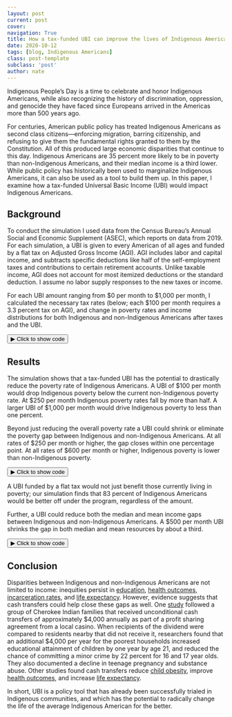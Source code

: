 ```yaml
---
layout: post
current: post
cover: 
navigation: True
title: How a tax-funded UBI can improve the lives of Indigenous Americans
date: 2020-10-12
tags: [blog, Indigenous Americans]
class: post-template
subclass: 'post'
author: nate
---
```


<head>
  <script src="https://cdn.plot.ly/plotly-latest.min.js"></script>
  <script src="https://ajax.googleapis.com/ajax/libs/jquery/3.5.1/jquery.min.js"></script>
</head>


Indigenous People’s Day is a time to celebrate and honor Indigenous Americans, while also recognizing the history of discrimination, oppression, and genocide they have faced since Europeans arrived in the Americas more than 500 years ago.

For centuries, American public policy has treated Indigenous Americans as second class citizens—enforcing migration, barring citizenship, and refusing to give them the fundamental rights granted to them by the Constitution. All of this produced large economic disparities that continue to this day.  Indigenous Americans are 35 percent more likely to be in poverty than non-Indigenous Americans, and their median income is a third lower.  While public policy has historically been used to marginalize Indigenous Americans, it can also be used as a tool to build them up. In this paper, I examine how a tax-funded Universal Basic Income (UBI) would impact Indigenous Americans.

## Background

To conduct the simulation I used data from the Census Bureau’s Annual Social and Economic Supplement (ASEC), which reports on data from 2019.  For each simulation, a UBI is given to every American of all ages and funded by a flat tax on Adjusted Gross Income (AGI).  AGI includes labor and capital income, and subtracts specific deductions like half of the self-employment taxes and contributions to certain retirement accounts.  Unlike taxable income, AGI does not account for most itemized deductions or the standard deduction. I assume no labor supply responses to the new taxes or income.

For each UBI amount ranging from $0 per month to $1,000 per month, I calculated the necessary tax rates (below; each $100 per month requires a 3.3 percent tax on AGI), and change in poverty rates and income distributions for both Indigenous and non-Indigenous Americans after taxes and the UBI.


<button class="code-button" id="button1" onclick="f1()">&#9654; Click to show code</button>
<div class="code-cell" id="asset_code_1" style="display: none;">
  <pre>
    <code>
# Import Libraries
import numpy as np
import pandas as pd
import microdf as mdf
import plotly.express as px

# Import data
person = pd.read_csv('https://github.com/ngpsu22/indigenous-peoples-day/raw/main/cps_00021.csv.gz')

# Create Demographic Columns
person.columns = person.columns.str.lower()
person['child'] = person.age < 18
person['adult'] = person.age >= 18
person['native'] = person.race == 300
person['non_native'] = person.race != 300

# Calculate total AGI
person['adjginc'].replace({99999999: 0}, inplace=True)
population = person.asecwt.sum()
person['weighted_agi'] = person.adjginc * person.asecwt
total_agi = person.weighted_agi.sum()

# Calculate AGI tax rate per dollar of UBI
fed_tax_rate_per_dollar_ubi_monthly = (population * 12) / total_agi

# Create table showing tax amounts
tax_rates = pd.DataFrame(np.arange(0,1001, 50))
tax_rates.columns = ['monthly_ubi']

def tax(monthly_ubi):
    return (monthly_ubi * fed_tax_rate_per_dollar_ubi_monthly * 100).round(1)

def tax_row(row):
    return tax(row.monthly_ubi)

tax_rates['tax_rate'] = tax_rates.apply(tax_row, axis=1)
tax_rates.columns = ['monthly_ubi', 'tax_rate']

fig = px.line(tax_rates, x='monthly_ubi', y='tax_rate')
fig.update_layout(
    title='Tax rate on AGI needed to fund each UBI level',
    xaxis_title='Monthly UBI amount',
    yaxis_title='Required tax rate on adjusted gross income',
    yaxis_ticksuffix='%',
    font=dict(family='Roboto'),
    hovermode='x', 
    xaxis_tickprefix='$',
    xaxis_ticksuffix='',
    plot_bgcolor='white',
    legend_title_text=''
)
fig.update_traces(mode='markers+lines', hovertemplate=None)

fig.show(config={'displayModeBar': False})
    </code>
  </pre>
</div>

<script>
function f1() {
  var x = document.getElementById("asset_code_1");
  var b = document.getElementById("button1");
  if (x.style.display === "none") {
    x.style.display = "block";
    b.innerHTML = "&#9660 Click to hide code";
  } else {
    x.style.display = "none";
    b.innerHTML = "&#9654 Click to show code";
  }
}
</script> 

<div>
  <script>
    $(document).ready(function(){
      $("#asset1").load("{{site.baseurl}}assets/markdown_assets/indigenous/2020-10-12-indigenous-asset-1.html");
    });
  </script>
</div>
<div id = "asset1"></div>

## Results
The simulation shows that a tax-funded UBI has the potential to drastically reduce the poverty rate of Indigenous Americans. A UBI of $100 per month would drop Indigenous poverty below the current non-Indigenous poverty rate.  At $250 per month Indigenous poverty rates fall by more than half.  A larger UBI of $1,000 per month would drive Indigenous poverty to less than one percent.

Beyond just reducing the overall poverty rate a UBI could shrink or eliminate the poverty gap between Indigenous and non-Indigenous Americans.  At all rates of $250 per month or higher, the gap closes within one percentage point.  At all rates of $600 per month or higher, Indigenous poverty is lower than non-Indigenous poverty.


<button class="code-button" id="button2" onclick="f2()">&#9654; Click to show code</button>
<div class="code-cell" id="asset_code_2" style="display: none;">
  <pre>
    <code>
def ubi(race, monthly_ubi):
    """ Calculate the poverty rate, median resources, mean resources, and 
        percent of people better off for Indigenous and Non-Indigenous
        Americans at a given UBI level.
  
    Args:
        race: a person's race, for this simulation, either Indigenous or
            non-Indigenous.
        monthly_ubi: the monthly cash transfer given to each person.
  
    Returns:
        pd.Series with the following attributes:
        - The poverty rate for the selected group.
        - The median resources per person for the selected group.
        - The mean resources per person for the selected group.
        - The percent of people better off under the program for the selected
          group.
    """    

  
    # Create a copy of the person DataFrame
    target_persons = person.copy(deep=True)
    
    # Calculate a person's tax increase
    target_persons['tax_increase'] = (
        fed_tax_rate_per_dollar_ubi_monthly * monthly_ubi * 
        target_persons.adjginc)
    
    # Calculate the total UBI per SPM unit.
    target_persons['total_ubi'] = (
        target_persons.spmnpers * 12 * monthly_ubi)
  
    # Calculate the total tax increase of an SPM unit
    spmu = target_persons.groupby(['spmfamunit'])[['tax_increase']].sum()
    spmu.columns = ['total_tax_increase']
    target_persons = target_persons.merge(spmu,left_on=['spmfamunit'],
                                          right_index=True)
    
    # Calculate each SPM unit's tax rate person
    target_persons['new_spm_resources'] = (target_persons.spmtotres
                                         + target_persons.total_ubi
                                         - target_persons.total_tax_increase)
    
    # Calculate the new resources per person of each SPM unit
    target_persons['new_resources_per_person'] = (
        target_persons.new_spm_resources / target_persons.spmnpers)
      
    # Slice the data based on Race input
    if race == 'native':
        target_persons = target_persons[target_persons.native]
    if race == 'non_native':
        target_persons = target_persons[target_persons.non_native] 
  
    # Calculate the change in poverty rate
    target_persons['poor'] = (target_persons.new_spm_resources 
                            < target_persons.spmthresh)
    total_poor = (target_persons.poor * target_persons.asecwt).sum()
    target_pop = target_persons.asecwt.sum()
    
    # Calculate percent better off
    target_persons['better_off'] = (target_persons.new_spm_resources > 
                                target_persons.spmtotres)
    total_better_off = (
        target_persons.better_off * target_persons.asecwt).sum()
    percent = total_better_off / target_pop * 100

    return pd.Series([
        mdf.weighted_median(target_persons, 'new_resources_per_person',
                            'asecwt').round(0), 
        mdf.weighted_mean(target_persons, 'new_resources_per_person',
                          'asecwt').round(0), 
        (total_poor / target_pop * 100).round(1), percent])

def ubi_row(row):  
    """ Runs the ubi_pov function across the rows of a DataFrame.
  
    Args:
        row: the row of the DataFrame containing a person's race and the
            monthly UBI amount
  
    Returns:
        pd.Series with the following elements:
        - The poverty rate for the selected row.
        - The median resources per person for the selected row.
        - The mean resources per person for the selected row.
        - The percent of people better off under the program for the selected
            row.
    """  
    return ubi(row.race, row.monthly_ubi)

# Create a DataFrame that has each the each monthly UBI amount for each race
# input.
summary = mdf.cartesian_product({'monthly_ubi': np.arange(0, 1001, 50),
                       'race': ['native', 'non_native']})

# Calculate the poverty rate for each row of the summary DataFrame.
summary[['med_resources_per_person', 'mean_resources_per_person',
         'poverty_rate', 'better_off']] = summary.apply(ubi_row, axis=1)

# Format text.
center = {"med_resources_per_person": "Median resources",
          "mean_resources_per_person": "Mean resources"}
race = {"native": "Indigenous",
        "non_native": "Non-Indigenous"}

summary["race"] =  summary.race.map(race)

COLOR_MAP = {'Indigenous': '#1976D2',  # Blue.
             'Non-Indigenous': '#BDBDBD'  # Gray.
            }


def line_graph(df, x, y, color, title, xaxis_title, yaxis_title):
    """Style for line graphs.
    
    Args:
        df: DataFrame with data to be plotted.
        x: The string representing the column in df that holds the new
            spending in billions.
        y: The string representing the column in df that holds the poverty
            rate.
        color: The string representing the UBI type.
        xaxis_title: The string represnting the xaxis-title.
        yaxis_title: The string representing the yaxis-title.
    
    Returns:
        Nothing. Shows the plot.
    """
    fig = px.line(df, x=x, y=y, color=color, color_discrete_map=COLOR_MAP)
    fig.update_layout(
        title=title,
        xaxis_title=xaxis_title,
        yaxis_title=yaxis_title,
        yaxis_ticksuffix='%',
        font=dict(family='Roboto'),
        hovermode='x', 
        xaxis_tickprefix='$',
        xaxis_ticksuffix='',
        plot_bgcolor='white',
        legend_title_text=''   
    )
    fig.update_traces(mode='markers+lines', hovertemplate=None)

    return fig

fig = line_graph(df=summary, x='monthly_ubi', 
           y='poverty_rate', color='race',
           title='The impact of a UBI on Indigenous and Non-Indigenous poverty',
           xaxis_title='Monthly UBI',
           yaxis_title='SPM poverty rate')
fig.show()
    </code>
  </pre>
</div>

<script>
function f2() {
  var x = document.getElementById("asset_code_2");
  var b = document.getElementById("button2");
  if (x.style.display === "none") {
    x.style.display = "block";
    b.innerHTML = "&#9660 Click to hide code";
  } else {
    x.style.display = "none";
    b.innerHTML = "&#9654 Click to show code";
  }
}
</script> 

<div>
  <script>
    $(document).ready(function(){
      $("#asset2").load("{{site.baseurl}}assets/markdown_assets/indigenous/2020-10-12-indigenous-asset-2.html");
    });
  </script>
</div>
<div id = "asset2"></div>

A UBI funded by a flat tax would not just benefit those currently living in poverty; our simulation finds that 83 percent of Indigenous Americans would be better off under the program, regardless of the amount.  

Further, a UBI could reduce both the median and mean income gaps between Indigenous and non-Indigenous Americans.  A \$500 per month UBI shrinks the gap in both median and mean resources by about a third.


<button class="code-button" id="button3" onclick="f3()">&#9654; Click to show code</button>
<div class="code-cell" id="asset_code_3" style="display: none;">
  <pre>
    <code>
# Add commas
def comma(num):
    return num.astype(int).apply("{:,}".format)

summary["med_resources_per_person"] = comma(summary.med_resources_per_person)
summary["mean_resources_per_person"] = comma(summary.mean_resources_per_person)

# Create identifier columns
summary_long = pd.melt(summary,
                       id_vars=["monthly_ubi", "race"],
                       value_vars=['med_resources_per_person',
                                   'mean_resources_per_person'],
                       var_name="resource",
                       value_name="y")

summary_long["resource"] = summary_long.resource.map(center)

# Plot
fig = px.bar(summary_long,
             x='resource',
             y="y",
             color="race",
             barmode='group',
             animation_frame='monthly_ubi',
             text='y',
             labels={"race": "Race",
                     "monthly_ubi": "Monthly UBI",
                     "y": "Resources per person",
                     "resource": "Metric"
                    },
             color_discrete_map=COLOR_MAP,
             title="Tax-funded UBI and median/mean resources per person",
             range_y=[0, 32_000]
    )
fig.update_traces(texttemplate='$%{text}')
fig.update_layout(xaxis_title='',
                  yaxis_tickprefix='$',
                  uniformtext_minsize=9,
                  plot_bgcolor='white',
                  font=dict(family='Roboto'),
                  legend_title_text='')
fig.show(config={'displayModeBar': False})
    </code>
  </pre>
</div>

<script>
function f3() {
  var x = document.getElementById("asset_code_3");
  var b = document.getElementById("button3");
  if (x.style.display === "none") {
    x.style.display = "block";
    b.innerHTML = "&#9660 Click to hide code";
  } else {
    x.style.display = "none";
    b.innerHTML = "&#9654 Click to show code";
  }
}
</script> 

<div>
  <script>
    $(document).ready(function(){
      $("#asset3").load("{{site.baseurl}}assets/markdown_assets/indigenous/2020-10-12-indigenous-asset-3.html");
    });
  </script>
</div>
<div id = "asset3"></div>

## Conclusion
Disparities between Indigenous and non-Indigenous Americans are not limited to income: inequities persist in [education](https://education.wsu.edu/documents/2015/08/native-american-achievement-gap-report.pdf/), [health outcomes](https://www.ncbi.nlm.nih.gov/pmc/articles/PMC2567901/), [incarceration rates](https://www.bjs.gov/content/pub/pdf/aic.pdf), and [life expectancy](http://ssrc-static.s3.amazonaws.com/wp-content/uploads/2015/04/Geographies-of-Opportunity-4.22.2015.pdf).  However, evidence suggests that cash transfers could help close these gaps as well.  One [study](https://www.aeaweb.org/articles?id=10.1257/app.2.1.86) followed a group of Cherokee Indian families that received unconditional cash transfers of approximately $4,000 annually as part of a profit sharing agreement from a local casino. When recipients of the dividend were compared to residents nearby that did not receive it, researchers found that an additional $4,000 per year for the poorest households increased educational attainment of children by one year by age 21, and reduced the chance of committing a minor crime by 22 percent for 16 and 17 year olds.  They also documented a decline in teenage pregnancy and substance abuse.  Other studies found cash transfers reduce [child obesity](https://papers.ssrn.com/sol3/papers.cfm?abstract_id=3380033), improve [health outcomes](http://eprints.lse.ac.uk/58059/1/__lse.ac.uk_storage_LIBRARY_Secondary_libfile_shared_repository_Content_STICERD_PEP%20discussion%20papers_pep01.pdf), and increase [life expectancy](https://www.ncbi.nlm.nih.gov/pmc/articles/PMC5510957/).  

In short, UBI is a policy tool that has already been successfully trialed in Indigenous communities, and which has the potential to radically change the life of the average Indigenous American for the better.

